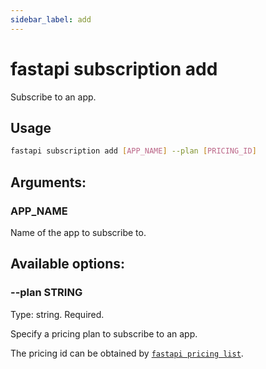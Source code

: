 ```yaml
---
sidebar_label: add
---
```


# fastapi subscription add

Subscribe to an app.

## Usage

```bash
fastapi subscription add [APP_NAME] --plan [PRICING_ID]
```

## Arguments:

### APP_NAME

Name of the app to subscribe to.


## Available options:

### --plan STRING

Type: string. Required.

Specify a pricing plan to subscribe to an app.

The pricing id can be obtained by [`fastapi pricing list`](../pricing/list.md).
